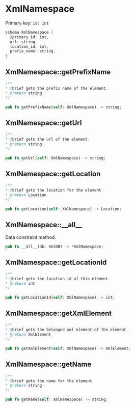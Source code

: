 # XmlNamespace

Primary key: `id: int`

```rust
schema XmlNamespace {
  @primary id: int,
  url: string,
  location_id: int,
  prefix_name: string,
}
```
## XmlNamespace::getPrefixName

```java
/**
* @brief gets the prefix name of the element.
* @return string 
*/
```
```rust
pub fn getPrefixName(self: XmlNamespace) -> string;
```
## XmlNamespace::getUrl

```java
/**
* @brief gets the url of the element.
* @return string 
*/
```
```rust
pub fn getUrl(self: XmlNamespace) -> string;
```
## XmlNamespace::getLocation

```java
/**
* @brief gets the location for the element.
* @return Location
*/
```
```rust
pub fn getLocation(self: XmlNamespace) -> Location;
```
## XmlNamespace::\_\_all\_\_

Data constraint method.

```rust
pub fn __all__(db: XmlDB) -> *XmlNamespace;
```
## XmlNamespace::getLocationId

```java
/**
* @brief gets the location id of this element.
* @return int
*/
```
```rust
pub fn getLocationId(self: XmlNamespace) -> int;
```
## XmlNamespace::getXmlElement

```java
/**
* @brief gets the belonged xml element of the element.
* @return XmlElement 
*/
```
```rust
pub fn getXmlElement(self: XmlNamespace) -> XmlElement;
```
## XmlNamespace::getName

```java
/**
* @brief gets the name for the element.
* @return string
*/
```
```rust
pub fn getName(self: XmlNamespace) -> string;
```
